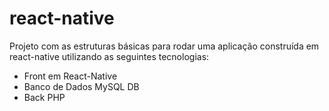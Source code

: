 # react-native
Projeto com as estruturas básicas para rodar uma aplicação construída em react-native utilizando as seguintes tecnologias:

 - Front em React-Native
 - Banco de Dados MySQL DB
 - Back PHP
